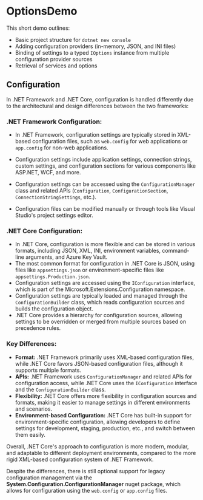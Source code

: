# OptionsDemo

This short demo outlines:

- Basic project structure for `dotnet new console`
- Adding configuration providers (in-memory, JSON, and INI files)
- Binding of settings to a typed `IOptions` instance from multiple configuration provider sources
- Retrieval of services and options

## Configuration

In .NET Framework and .NET Core, configuration is handled differently due to the architectural and design differences between the two frameworks:

### .NET Framework Configuration:
  
  - In .NET Framework, configuration settings are typically stored in XML-based configuration files, such as `web.config` for web applications or `app.config` for non-web applications.
    
  - Configuration settings include application settings, connection strings, custom settings, and configuration sections for various components like ASP.NET, WCF, and more.
    
  - Configuration settings can be accessed using the `ConfigurationManager` class and related APIs (`Configuration`, `ConfigurationSection`, `ConnectionStringSettings`, etc.).
    
  - Configuration files can be modified manually or through tools like Visual Studio's project settings editor.
    
### .NET Core Configuration:
  
  - In .NET Core, configuration is more flexible and can be stored in various formats, including JSON, XML, INI, environment variables, command-line arguments, and Azure Key Vault.
  - The most common format for configuration in .NET Core is JSON, using files like `appsettings.json` or environment-specific files like `appsettings.Production.json`.
  - Configuration settings are accessed using the `IConfiguration` interface, which is part of the Microsoft.Extensions.Configuration namespace.
  - Configuration settings are typically loaded and managed through the `ConfigurationBuilder` class, which reads configuration sources and builds the configuration object.
  - .NET Core provides a hierarchy for configuration sources, allowing settings to be overridden or merged from multiple sources based on precedence rules.

### Key Differences:

- **Format:** .NET Framework primarily uses XML-based configuration files, while .NET Core favors JSON-based configuration files, although it supports multiple formats.
- **APIs:** .NET Framework uses `ConfigurationManager` and related APIs for configuration access, while .NET Core uses the `IConfiguration` interface and the `ConfigurationBuilder` class.
- **Flexibility:** .NET Core offers more flexibility in configuration sources and formats, making it easier to manage settings in different environments and scenarios.
- **Environment-based Configuration:** .NET Core has built-in support for environment-specific configuration, allowing developers to define settings for development, staging, production, etc., and switch between them easily.

Overall, .NET Core's approach to configuration is more modern, modular, and adaptable to different deployment environments, compared to the more rigid XML-based configuration system of .NET Framework.

Despite the differences, there is still optional support for legacy configuration management via the **System.Configuration.ConfigurationManager** nuget package, which allows for configuration using the `web.config` or `app.config` files.